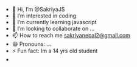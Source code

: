 - 👋 Hi, I’m @SakriyaJS 
- 👀 I’m interested in coding
- 🌱 I’m currently learning javascript
- 💞️ I’m looking to collaborate on ...
- 📫 How to reach me sakriyanepal2@gmail.com
- 😄 Pronouns: ...
- ⚡ Fun fact: Im a 14 yrs old student
- 

<!---
SakriyaJS/SakriyaJS is a ✨ special ✨ repository because its `README.md` (this file) appears on your GitHub profile.
You can click the Preview link to take a look at your changes.
--->
